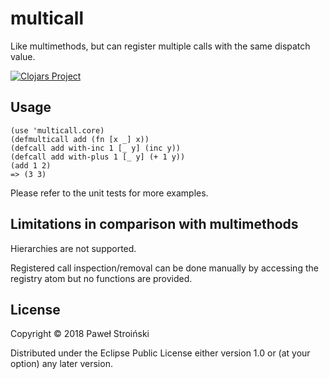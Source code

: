 # multicall

Like multimethods, but can register multiple calls with the same dispatch value.

[![Clojars Project](https://img.shields.io/clojars/v/multicall.svg)](https://clojars.org/multicall)

## Usage

    (use 'multicall.core)
    (defmulticall add (fn [x _] x))
    (defcall add with-inc 1 [_ y] (inc y))
    (defcall add with-plus 1 [_ y] (+ 1 y))
    (add 1 2)
    => (3 3)

Please refer to the unit tests for more examples.

## Limitations in comparison with multimethods

Hierarchies are not supported.

Registered call inspection/removal can be done manually by accessing the
registry atom but no functions are provided.

## License

Copyright © 2018 Paweł Stroiński

Distributed under the Eclipse Public License either version 1.0 or (at
your option) any later version.

